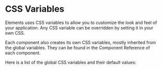 # CSS Variables

Elements uses CSS variables to allow you to customize the look and feel of your
application. Any CSS variable can be overridden by setting it in your own CSS.

Each component also creates its own CSS variables, mostly inherited from the
global variables. They can be found in the Component Reference of each component.

Here is a list of the global CSS variables and their default values:

<GlobalCSSVariables />
